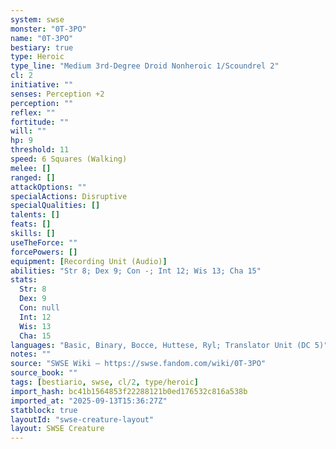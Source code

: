 ```yaml
---
system: swse
monster: "0T-3PO"
name: "0T-3PO"
bestiary: true
type: Heroic
type_line: "Medium 3rd-Degree Droid Nonheroic 1/Scoundrel 2"
cl: 2
initiative: ""
senses: Perception +2
perception: ""
reflex: ""
fortitude: ""
will: ""
hp: 9
threshold: 11
speed: 6 Squares (Walking)
melee: []
ranged: []
attackOptions: ""
specialActions: Disruptive
specialQualities: []
talents: []
feats: []
skills: []
useTheForce: ""
forcePowers: []
equipment: [Recording Unit (Audio)]
abilities: "Str 8; Dex 9; Con -; Int 12; Wis 13; Cha 15"
stats:
  Str: 8
  Dex: 9
  Con: null
  Int: 12
  Wis: 13
  Cha: 15
languages: "Basic, Binary, Bocce, Huttese, Ryl; Translator Unit (DC 5)"
notes: ""
source: "SWSE Wiki – https://swse.fandom.com/wiki/0T-3PO"
source_book: ""
tags: [bestiario, swse, cl/2, type/heroic]
import_hash: bc41b1564853f22288121b0ed176532c816a538b
imported_at: "2025-09-13T15:36:27Z"
statblock: true
layoutId: "swse-creature-layout"
layout: SWSE Creature
---
```

